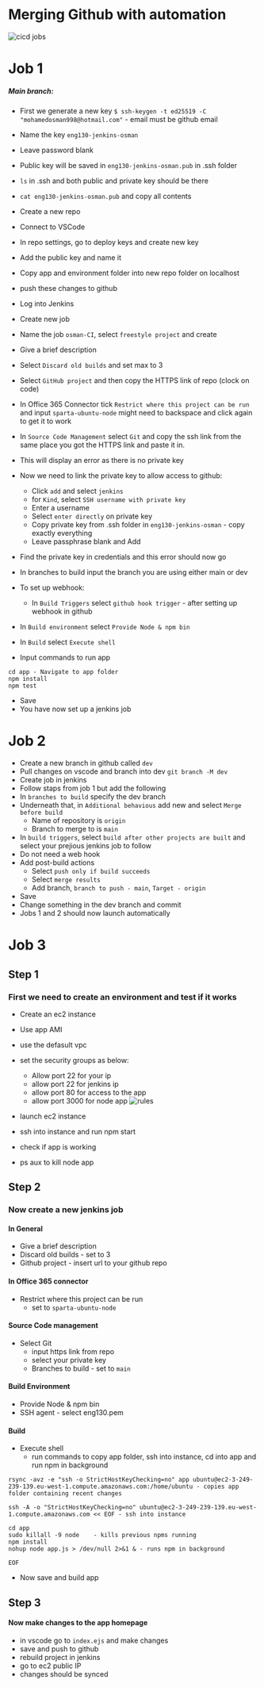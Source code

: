 # Merging Github with automation
![cicd jobs](https://user-images.githubusercontent.com/115226294/200851535-ee25a857-9b09-4cb0-a84b-32854ad1385c.png)

# Job 1
##### Main branch:
- First we generate a new key `$ ssh-keygen -t ed25519 -C "mohamedosman998@hotmail.com"` - email must be github email
- Name the key `eng130-jenkins-osman`
- Leave password blank 
- Public key will be saved in `eng130-jenkins-osman.pub` in .ssh folder
- `ls` in .ssh and both public and private key should be there
- `cat eng130-jenkins-osman.pub` and copy all contents
- Create a new repo
- Connect to VSCode
- In repo settings, go to deploy keys and create new key
- Add the public key and name it

- Copy app and environment folder into new repo folder on localhost
- push these changes to github

- Log into Jenkins
- Create new job
- Name the job `osman-CI`, select `freestyle project` and create
- Give a brief description
- Select `Discard old builds` and set max to 3
- Select `GitHub project` and then copy the HTTPS link of repo (clock on code)
- In Office 365 Connector tick `Restrict where this project can be run` and input `sparta-ubuntu-node` might need to backspace and click again to get it to work
- In `Source Code Management` select `Git` and copy the ssh link from the same place you got the HTTPS link and paste it in.
- This will display an error as there is no private key

- Now we need to link the private key to allow access to github:
    - Click `add` and select `jenkins`
    - for `Kind`, select `SSH username with private key`
    - Enter a username 
    - Select `enter directly` on private key
    - Copy private key from .ssh folder in `eng130-jenkins-osman` - copy exactly everything
    - Leave passphrase blank and Add
- Find the private key in credentials and this error should now go
- In branches to build input the branch you are using either main or dev
- To set up webhook:
    - In `Build Triggers` select `github hook trigger` - after setting up webhook in github
- In `Build environment` select `Provide Node & npm bin`
- In `Build` select `Execute shell`
- Input commands to run app
```
cd app - Navigate to app folder
npm install
npm test
```
- Save
- You have now set up a jenkins job

# Job 2
- Create a new branch in github called `dev`
- Pull changes on vscode and branch into dev `git branch -M dev`
- Create job in jenkins
- Follow staps from job 1 but add the following
- In `branches to build` specify the dev branch
- Underneath that, in `Additional behavious` add new and select `Merge before build` 
    - Name of repository is `origin`
    - Branch to merge to is `main`
- In `build triggers`, select `build after other projects are built` and select your prejious jenkins job to follow
- Do not need a web hook
- Add post-build actions
    - Select `push only if build succeeds`
    - Select `merge results`
    - Add branch, `branch to push - main`, `Target - origin`
- Save
- Change something in the dev branch and commit
- Jobs 1 and 2 should now launch automatically
# Job 3
## Step 1
### First we need to create an environment and test if it works
- Create an ec2 instance
- Use app AMI
- use the defasult vpc
- set the security groups as below:
    - Allow port 22 for your ip
    - allow port 22 for jenkins ip
    - allow port 80 for access to the app
    - allow port 3000 for node app
    ![rules](https://user-images.githubusercontent.com/115226294/200851591-794f6fbc-2d36-4dbd-8974-5f71ad73df4f.png)

- launch ec2 instance
- ssh into instance and run npm start
- check if app is working
- ps aux to kill node app

## Step 2
### Now create a new jenkins job
#### In General
- Give a brief description
- Discard old builds - set to 3
- Github project - insert url to your github repo

#### In Office 365 connector
- Restrict where this project can be run
    - set to `sparta-ubuntu-node`

#### Source Code management
- Select Git
    - input https link from repo
    - select your private key
    - Branches to build - set to `main`

#### Build Environment
- Provide Node & npm bin
- SSH agent - select eng130.pem

#### Build
- Execute shell
    - run commands to copy app folder, ssh into instance, cd into app and run npm in background
```
rsync -avz -e "ssh -o StrictHostKeyChecking=no" app ubuntu@ec2-3-249-239-139.eu-west-1.compute.amazonaws.com:/home/ubuntu - copies app folder containing recent changes

ssh -A -o "StrictHostKeyChecking=no" ubuntu@ec2-3-249-239-139.eu-west-1.compute.amazonaws.com << EOF - ssh into instance

cd app
sudo killall -9 node    - kills previous npms running
npm install
nohup node app.js > /dev/null 2>&1 & - runs npm in background

EOF
```    

- Now save and build app

## Step 3
#### Now make changes to the app homepage 
- in vscode go to `index.ejs` and make changes 
- save and push to github
- rebuild project in jenkins
- go to ec2 public IP
- changes should be synced
